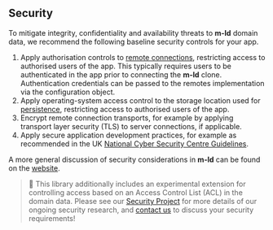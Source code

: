 ## Security

To mitigate integrity, confidentiality and availability threats to **m-ld** domain data, we recommend the following baseline security controls for your app.

1. Apply authorisation controls to [remote connections](#connecting-to-other-clones), restricting access to authorised users of the app. This typically requires users to be authenticated in the app prior to connecting the **m-ld** clone. Authentication credentials can be passed to the remotes implementation via the configuration object.
2. Apply operating-system access control to the storage location used for [persistence](#data-persistence), restricting access to authorised users of the app.
3. Encrypt remote connection transports, for example by applying transport layer security (TLS) to server connections, if applicable.
4. Apply secure application development practices, for example as recommended in the UK [National Cyber Security Centre Guidelines](https://www.ncsc.gov.uk/collection/developers-collection).

A more general discussion of security considerations in **m-ld** can be found on the [website](https://m-ld.org/doc/#security).

> 🧪 This library additionally includes an experimental extension for controlling access based on an Access Control List (ACL) in the domain data. Please see our [Security Project](https://github.com/m-ld/m-ld-security-spec) for more details of our ongoing security research, and [contact us](https://m-ld.org/hello/) to discuss your security requirements!